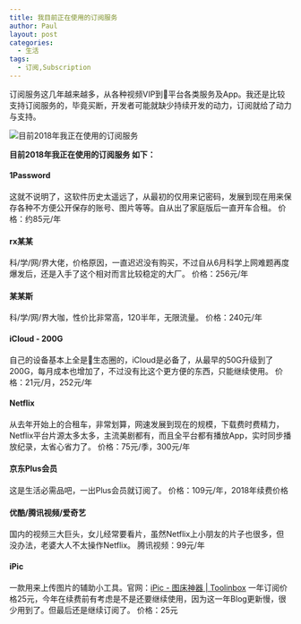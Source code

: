 ```yaml
---
title: 我目前正在使用的订阅服务
author: Paul
layout: post
categories:
  - 生活
tags:
  - 订阅,Subscription
---
```

订阅服务这几年越来越多，从各种视频VIP到平台各类服务及App。我还是比较支持订阅服务的，毕竟买断，开发者可能就缺少持续开发的动力，订阅就给了动力与支持。

![目前2018年我正在使用的订阅服务](https://imgs.gq/2018-0709/My-Pay-for-Subscription.jpg)

**目前2018年我正在使用的订阅服务 如下：**
#### 1Password
这就不说明了，这软件历史太遥远了，从最初的仅用来记密码，发展到现在用来保存各种不方便公开保存的账号、图片等等。自从出了家庭版后一直开车合租。
价格：约85元/年

#### rx某某 
科/学/网/界大佬，价格原因，一直迟迟没有购买，不过自从6月科学上网难题再度爆发后，还是入手了这个相对而言比较稳定的大厂。
价格：256元/年

#### 某某斯
科/学/网/界大咖，性价比非常高，120半年，无限流量。
价格：240元/年

#### iCloud - 200G
自己的设备基本上全是生态圈的，iCloud是必备了，从最早的50G升级到了200G，每月成本也增加了，不过没有比这个更方便的东西，只能继续使用。
价格：21元/月，252元/年

#### Netflix 
从去年开始上的合租车，非常划算，网速发展到现在的规模，下载费时费精力，Netflix平台片源太多太多，主流美剧都有，而且全平台都有播放App，实时同步播放纪录，太省心省力了。
价格：75元/季，300元/年

#### 京东Plus会员
这是生活必需品吧，一出Plus会员就订阅了。
价格：109元/年，2018年续费价格

#### 优酷/腾讯视频/爱奇艺
国内的视频三大巨头，女儿经常要看片，虽然Netflix上小朋友的片子也很多，但没办法，老婆大人不太操作Netflix。
腾讯视频：99元/年

#### iPic
一款用来上传图片的辅助小工具。官网：[iPic - 图床神器 | Toolinbox](https://toolinbox.net/iPic/)
一年订阅价格25元，今年在续费前有考虑是不是还要继续使用，因为这一年Blog更新慢，很少用到了。但最后还是继续订阅了。
价格：25元



